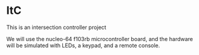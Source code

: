 # ItC
This is an intersection controller project

We will use the nucleo-64 f103rb microcontroller board, and the hardware will be simulated with LEDs, a keypad, and a remote console.

